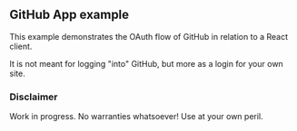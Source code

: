## GitHub App example

This example demonstrates the OAuth flow of GitHub in relation to a React client. 

It is not meant for logging "into" GitHub, but more as a login for your own site.

### Disclaimer

Work in progress. No warranties whatsoever! Use at your own peril. 
